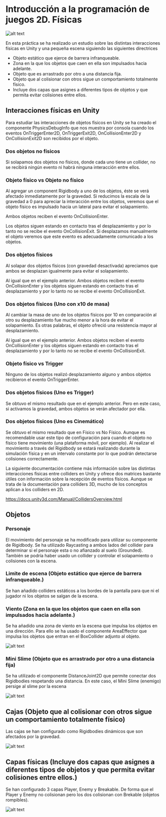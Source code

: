 # Introducción a la programación de juegos 2D. Físicas

![alt text](https://github.com/JosueULL/ull_mdv_fundamentos/blob/master/entrega8/demo.gif)


En esta práctica se ha realizado un estudio sobre las distintas interacciones físicas en Unity y una pequeña escena siguiendo las siguientes directrices
* Objeto estático que ejerce de barrera infranqueable.
* Zona en la que los objetos que caen en ella son impulsados hacia adelante.
* Objeto que es arrastrado por otro a una distancia fija.
* Objeto que al colisionar con otros sigue un comportamiento totalmente físico.
* Incluye dos capas que asignes a diferentes tipos de objetos y que permita evitar colisiones entre ellos.

## Interacciones físicas en Unity

Para estudiar las interacciones de objetos físicos en Unity se ha creado el componente PhysicsDebugInfo que nos muestra por consola cuando los eventos OnTriggerEnter2D, OnTriggerExit2D, OnCollisionEnter2D y OnCollisionExit2D son recibidos por el objeto.

### Dos objetos no físicos

Si solapamos dos objetos no físicos, donde cada uno tiene un collider, no se recibirá ningún evento ni habrá ninguna interacción entre ellos.

### Objeto físico vs Objeto no físico

Al agregar un component Rigidbody a uno de los objetos, éste se verá afectado inmediatamente por la gravedad. Si reducimos la escala de la gravedad a 0 para apreciar la interacción entre los objetos, veremos que el objeto físico es impulsado hacia un lateral para evitar el solapamiento.

Ambos objetos reciben el evento OnCollisionEnter.

Los objetos siguen estando en contacto tras el desplazamiento y por lo tanto no se recibe el evento OnCollisionExit. Si desplazamos manualmente el objeto veremos que este evento es adecuadamente comunicado a los objetos.

### Dos objetos físicos

Al solapar dos objetos físicos (con gravedad desactivada) apreciamos que ambos se desplazan igualmente para evitar el solapamiento.

Al igual que en el ejemplo anterior. Ambos objetos reciben el evento OnCollisionEnter y los objetos siguen estando en contacto tras el desplazamiento y por lo tanto no se recibe el evento OnCollisionExit.

### Dos objetos físicos (Uno con x10 de masa)

Al cambiar la masa de uno de los objetos físicos por 10 en comparación al otro su desplazamiento fue mucho menor a la hora de evitar el solapamiento. Es otras palabras, el objeto ofreció una resistencia mayor al desplazamiento.

Al igual que en el ejemplo anterior. Ambos objetos reciben el evento OnCollisionEnter y los objetos siguen estando en contacto tras el desplazamiento y por lo tanto no se recibe el evento OnCollisionExit.

### Objeto físico vs Trigger

Ninguno de los objetos realizó desplazamiento alguno y ambos objetos recibieron el evento OnTriggerEnter.

### Dos objetos físicos (Uno es Trigger)

Se obtuvo el mismo resultado que en el ejemplo anterior. Pero en este caso, si activamos la gravedad, ambos objetos se verán afectador por ella.

### Dos objetos físicos (Uno es Cinemático)

Se obtuvo el mismo resultado que en Físico vs No Físico. Aunque es recomendable usar este tipo de configuración para cuando el objeto no físico tiene movimiento (una plataforma móvil, por ejemplo). Al realizar el movimiento a través del Rigidbody se estará realizando durante la simulación física y en un intervalo constante por lo que podrán detectarse colisiones correctamente.

La siguiente documentación contiene más información sobre las distintas interacciones físicas entre colliders en Unity y ofrece dos matrices bastante útiles con información sobre la recepción de eventos físicos. Aunque se trata de la documentación para colliders 3D, mucho de los conceptos aplican a los colliders en 2D.

https://docs.unity3d.com/Manual/CollidersOverview.html

## Objetos

### Personaje

El movimiento del personaje se ha modificado para utilizar su componente de Rigidbody. Se ha utilizado Raycasting a ambos lados del collider para determinar si el personaje esta o no afianzado al suelo (Grounded). También se podría haber usado un collider y controlar el solapamiento o colisiones con la escena.

### Limite de escena (Objeto estático que ejerce de barrera infranqueable.)

Se han añadido colliders estáticos a los bordes de la pantalla para que ni el jugador ni los objetos se salgan de la escena.

### Viento (Zona en la que los objetos que caen en ella son impulsados hacia adelante.)

Se ha añadido una zona de viento en la escena que impulsa los objetos en una dirección. Para ello se ha usado el componente AreaEffector que impulsa los objetos que entran en el BoxCollider adjunto al objeto.

![alt text](https://github.com/JosueULL/ull_mdv_fundamentos/blob/master/entrega8/wind.gif)

### Mini Slime (Objeto que es arrastrado por otro a una distancia fija)

Se ha utilizado el componente DistanceJoint2D que permite conectar dos Rigidbodies respetando una distancia. En este caso, el Mini Slime (enemigo) persige al slime por la escena

![alt text](https://github.com/JosueULL/ull_mdv_fundamentos/blob/master/entrega8/slime.gif)

## Cajas (Objeto que al colisionar con otros sigue un comportamiento totalmente físico)

Las cajas se han configurado como Rigidbodies dinámicos que son afectados por la gravedad.

![alt text](https://github.com/JosueULL/ull_mdv_fundamentos/blob/master/entrega8/boxes.gif)

## Capas físicas (Incluye dos capas que asignes a diferentes tipos de objetos y que permita evitar colisiones entre ellos.)

Se han configurado 3 capas Player, Enemy y Breakable. De forma que el Player y Enemy no colisionan pero los dos colisionan con Brekable (objetos rompibles).

![alt text](https://github.com/JosueULL/ull_mdv_fundamentos/blob/master/entrega8/layers.gif)

